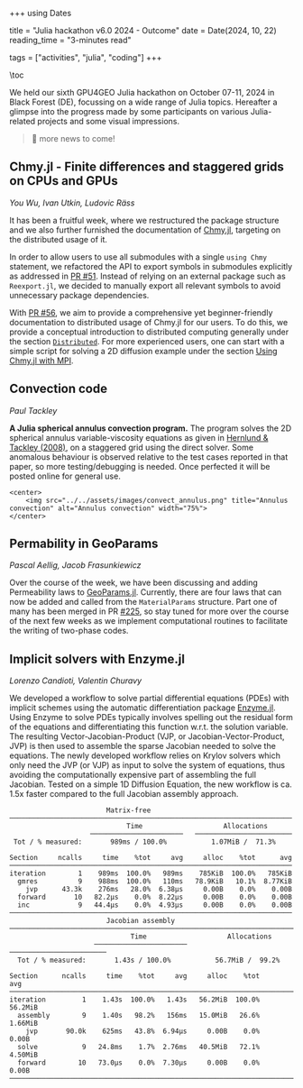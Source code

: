 +++
using Dates

title = "Julia hackathon v6.0 2024 - Outcome"
date = Date(2024, 10, 22)
reading_time = "3-minutes read"

tags = ["activities", "julia", "coding"]
+++

\toc

We held our sixth GPU4GEO Julia hackathon on October 07-11, 2024 in Black Forest (DE), focussing on a wide range of Julia topics. Hereafter a glimpse into the progress made by some participants on various Julia-related projects and some visual impressions.

> 🚧 more news to come!

## Chmy.jl - Finite differences and staggered grids on CPUs and GPUs

*You Wu, Ivan Utkin, Ludovic Räss*

It has been a fruitful week, where we restructured the package structure and we also further furnished the documentation of [Chmy.jl](https://github.com/PTsolvers/Chmy.jl), targeting on the distributed usage of it.

In order to allow users to use all submodules with a single `using Chmy` statement, we refactored the API to export symbols in submodules explicitly as addressed in [PR #51](https://github.com/PTsolvers/Chmy.jl/pull/51). Instead of relying on an external package such as `Reexport.jl`, we decided to manually export all relevant symbols to avoid unnecessary package dependencies.

With [PR #56](https://github.com/PTsolvers/Chmy.jl/pull/56), we aim to provide a comprehensive yet beginner-friendly documentation to distributed usage of Chmy.jl for our users. To do this, we provide a conceptual introduction to distributed computing generally under the section [`Distributed`](https://ptsolvers.github.io/Chmy.jl/dev/concepts/distributed/). For more experienced users, one can start with a simple script for solving a 2D diffusion example under the section [Using Chmy.jl with MPI](https://ptsolvers.github.io/Chmy.jl/dev/using_chmy_with_mpi/).

## Convection code

*Paul Tackley*

**A Julia spherical annulus convection program.** The program solves the 2D spherical annulus variable-viscosity equations as given in [Hernlund & Tackley (2008)](https://doi.org/10.1016/j.pepi.2008.07.037), on a staggered grid using the direct solver. Some anomalous behaviour is observed relative to the test cases reported in that paper, so more testing/debugging is needed. Once perfected it will be posted online for general use.

~~~
<center>
    <img src="../../assets/images/convect_annulus.png" title="Annulus convection" alt="Annulus convection" width="75%">
</center>
~~~

## Permability in GeoParams

*Pascal Aellig, Jacob Frasunkiewicz*

Over the course of the week, we have been discussing and adding Permeability laws to [GeoParams.jl](https://github.com/JuliaGeodynamics/GeoParams.jl). Currently, there are four laws that can now be added and called from the `MaterialParams` structure. Part one of many has been merged in PR [#225](https://github.com/JuliaGeodynamics/GeoParams.jl/pull/225), so stay tuned for more over the course of the next few weeks as we implement computational routines to facilitate the writing of two-phase codes.

## Implicit solvers with Enzyme.jl

*Lorenzo Candioti, Valentin Churavy*

We developed a workflow to solve partial differential equations (PDEs) with implicit schemes using the automatic differentiation package [Enzyme.jl](https://github.com/EnzymeAD/Enzyme.jl). Using Enzyme to solve PDEs typically involves spelling out the residual form of the equations and differentiating this function w.r.t. the solution variable. The resulting Vector-Jacobian-Product (VJP, or Jacobian-Vector-Product, JVP) is then used to assemble the sparse Jacobian needed to solve the equations. The newly developed workflow relies on Krylov solvers which only need the JVP (or VJP) as input to solve the system of equations, thus avoiding the computationally expensive part of assembling the full Jacobian. Tested on a simple 1D Diffusion Equation, the new workflow is ca. 1.5x faster compared to the full Jacobian assembly approach.
```julia-repl
                        Matrix-free
──────────────────────────────────────────────────────────────────────
                             Time                    Allocations
                    ───────────────────────   ────────────────────────
 Tot / % measured:       989ms / 100.0%           1.07MiB /  71.3%

Section     ncalls     time    %tot     avg     alloc    %tot      avg
──────────────────────────────────────────────────────────────────────
iteration        1    989ms  100.0%   989ms    785KiB  100.0%   785KiB
  gmres          9    988ms  100.0%   110ms   78.9KiB   10.1%  8.77KiB
    jvp      43.3k    276ms   28.0%  6.38μs     0.00B    0.0%    0.00B
  forward       10   82.2μs    0.0%  8.22μs     0.00B    0.0%    0.00B
  inc            9   44.4μs    0.0%  4.93μs     0.00B    0.0%    0.00B
──────────────────────────────────────────────────────────────────────
                        Jacobian assembly
───────────────────────────────────────────────────────────────────────
                              Time                    Allocations
                     ───────────────────────   ────────────────────────
  Tot / % measured:       1.43s / 100.0%           56.7MiB /  99.2%

Section      ncalls     time    %tot     avg     alloc    %tot      avg
───────────────────────────────────────────────────────────────────────
iteration         1    1.43s  100.0%   1.43s   56.2MiB  100.0%  56.2MiB
  assembly        9    1.40s   98.2%   156ms   15.0MiB   26.6%  1.66MiB
    jvp       90.0k    625ms   43.8%  6.94μs     0.00B    0.0%    0.00B
  solve           9   24.8ms    1.7%  2.76ms   40.5MiB   72.1%  4.50MiB
  forward        10   73.0μs    0.0%  7.30μs     0.00B    0.0%    0.00B
───────────────────────────────────────────────────────────────────────
```
